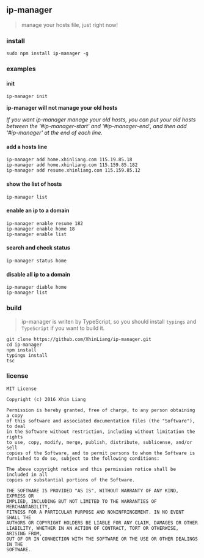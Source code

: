 ## ip-manager

> manage your hosts file, just right now!

### install
```
sudo npm install ip-manager -g
```

### examples

#### init
```
ip-manager init
```
**ip-manager will not manage your old hosts**

*If you want ip-manager manage your old hosts,
 you can put your old hosts between the '#ip-manager-start' and '#ip-manager-end',
 and then add '#ip-manager' at the end of each line.*

#### add a hosts line
```
ip-manager add home.xhinliang.com 115.19.85.18
ip-manager add home.xhinliang.com 115.159.85.182
ip-manager add resume.xhinliang.com 115.159.85.12
```

#### show the list of hosts
```
ip-manager list
```

#### enable an ip to a domain
```
ip-manager enable resume 182
ip-manager enable home 18
ip-manager enable list
```

#### search and check status
```
ip-manager status home
```

#### disable all ip to a domain
```
ip-manager diable home
ip-manager list
```

### build
> ip-manager is writen by TypeScript, so you should install `typings` and `TypeScript` if you want to build it.

```
git clone https://github.com/XhinLiang/ip-manager.git
cd ip-manager
npm install
typings install
tsc
```

### license
```
MIT License

Copyright (c) 2016 Xhin Liang

Permission is hereby granted, free of charge, to any person obtaining a copy
of this software and associated documentation files (the "Software"), to deal
in the Software without restriction, including without limitation the rights
to use, copy, modify, merge, publish, distribute, sublicense, and/or sell
copies of the Software, and to permit persons to whom the Software is
furnished to do so, subject to the following conditions:

The above copyright notice and this permission notice shall be included in all
copies or substantial portions of the Software.

THE SOFTWARE IS PROVIDED "AS IS", WITHOUT WARRANTY OF ANY KIND, EXPRESS OR
IMPLIED, INCLUDING BUT NOT LIMITED TO THE WARRANTIES OF MERCHANTABILITY,
FITNESS FOR A PARTICULAR PURPOSE AND NONINFRINGEMENT. IN NO EVENT SHALL THE
AUTHORS OR COPYRIGHT HOLDERS BE LIABLE FOR ANY CLAIM, DAMAGES OR OTHER
LIABILITY, WHETHER IN AN ACTION OF CONTRACT, TORT OR OTHERWISE, ARISING FROM,
OUT OF OR IN CONNECTION WITH THE SOFTWARE OR THE USE OR OTHER DEALINGS IN THE
SOFTWARE.
```
